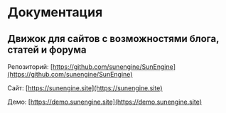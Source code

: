 # Документация

## Движок для сайтов с возможностями блога, статей и форума

Репозиторий: [https://github.com/sunengine/SunEngine](https://github.com/sunengine/SunEngine)

Сайт: [https://sunengine.site](https://sunengine.site)

Демо: [https://demo.sunengine.site](https://demo.sunengine.site)
